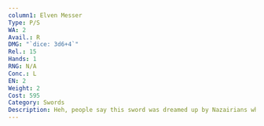 ```yaml
---
column1: Elven Messer
Type: P/S
WA: 2
Avail.: R
DMG: "`dice: 3d6+4`"
Rel.: 15
Hands: 1
RNG: N/A
Conc.: L
EN: 2
Weight: 2
Cost: 595
Category: Swords
Description: Heh, people say this sword was dreamed up by Nazairians who were forbidden to carry swords by the black ones. Made these huge ploughin’ knives so they weren’t technically carryin’ a sword. Didn’t go over too well, but the elves picked up the design and perfected it.
---
```

